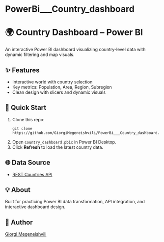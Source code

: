 # PowerBi___Country_dashboard
# 🌍 Country Dashboard – Power BI

An interactive Power BI dashboard visualizing country-level data with dynamic filtering and map visuals.

## ✨ Features
- Interactive world  with country selection
- Key metrics: Population, Area, Region, Subregion
- Clean design with slicers and dynamic visuals

## 🚀 Quick Start
1. Clone this repo:
   ```
   git clone https://github.com/GiorgiMegeneishvili/PowerBi___Country_dashboard.git
   ```
2. Open `Country_dashboard.pbix` in Power BI Desktop.
3. Click **Refresh** to load the latest country data.

## 🌐 Data Source
- [REST Countries API](https://restcountries.com/)

## 💡 About
Built for practicing Power BI data transformation, API integration, and interactive dashboard design.

## 👤 Author
[Giorgi Megeneishvili](https://github.com/GiorgiMegeneishvili)
